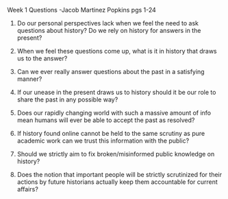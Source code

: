 Week 1 Questions -Jacob Martinez
Popkins pgs 1-24

1.	Do our personal perspectives lack when we feel the need to ask questions about history? Do we rely on history for answers in the present?

2.	When we feel these questions come up, what is it in history that draws us to the answer? 

3.	Can we ever really answer questions about the past in a satisfying manner?

4.	If our unease in the present draws us to history should it be our role to share the past in any possible way?

5.	Does our rapidly changing world with such a massive amount of info mean humans will ever be able to accept the past as resolved? 

6.	If history found online cannot be held to the same scrutiny as pure academic work can we trust this information with the public? 

7.	Should we strictly aim to fix broken/misinformed public knowledge on history?

8.	Does the notion that important people will be strictly scrutinized for their actions by future historians actually keep them accountable for current affairs?

